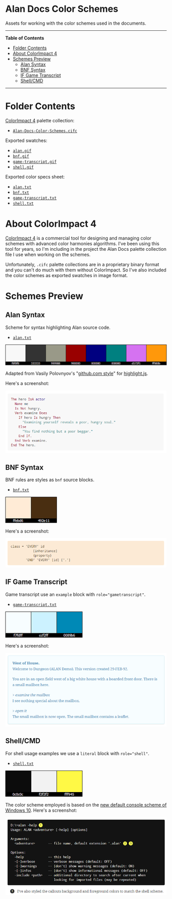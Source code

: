 # Alan Docs Color Schemes

Assets for working with the color schemes used in the documents.


-----

**Table of Contents**

<!-- MarkdownTOC autolink="true" bracket="round" autoanchor="false" lowercase="only_ascii" uri_encoding="true" levels="1,2,3" -->

- [Folder Contents](#folder-contents)
- [About ColorImpact 4](#about-colorimpact-4)
- [Schemes Preview](#schemes-preview)
    - [Alan Syntax](#alan-syntax)
    - [BNF Syntax](#bnf-syntax)
    - [IF Game Transcript](#if-game-transcript)
    - [Shell/CMD](#shellcmd)

<!-- /MarkdownTOC -->

-----

# Folder Contents

[ColorImpact 4] palette collection:

- [`Alan-Docs-Color-Schemes.cifc`][Alan-Docs-Color-Schemes.cifc]

Exported swatches:

- [`alan.gif`][swatches alan]
- [`bnf.gif`][swatches bnf]
- [`game-transcript.gif`][swatches game]
- [`shell.gif`][swatches shell]

Exported color specs sheet:

- [`alan.txt`][specs alan]
- [`bnf.txt`][specs bnf]
- [`game-transcript.txt`][specs game]
- [`shell.txt`][specs shell]

# About ColorImpact 4

[ColorImpact 4] is a commercial tool for designing and managing color schemes with advanced color harmonies algorithms. I've been using this tool for years, so I'm including in the project the Alan Docs palette collection file I use when working on the schemes.

Unfortunately, `.cifc` palette collections are in a proprietary binary format and you can't do much with them without ColorImpact. So I've also included the color schemes as exported swatches in image format.

# Schemes Preview

## Alan Syntax

Scheme for syntax highlighting Alan source code.

- [`alan.txt`][specs alan]

![Alan swatches][swatches alan]

Adapted from Vasily Polovnyov's "[github.com style]" for [highlight.js].

Here's a screenshot:

![IF Alan][screenshot alan]


## BNF Syntax

BNF rules are styles as `bnf` source blocks.

- [`bnf.txt`][specs bnf]

![BNF swatches][swatches bnf]

Here's a screenshot:

![IF BNF][screenshot bnf]


## IF Game Transcript

Game transcript use an `example` block with `role="gametranscript"`.

- [`game-transcript.txt`][specs game]

![IF game transcript swatches][swatches game]

Here's a screenshot:

![IF game transcript][screenshot game]


## Shell/CMD

For shell usage examples we use a `literal` block with `role="shell"`.

- [`shell.txt`][specs shell]

![shell/CMD swatches][swatches shell]

The color scheme employed is based on the [new default console scheme of Windows 10]. Here's a screenshot:

![shell/CMD][screenshot shell]


<!-----------------------------------------------------------------------------
                               REFERENCE LINKS
------------------------------------------------------------------------------>

[new default console scheme of Windows 10]: https://blogs.msdn.microsoft.com/commandline/2017/08/02/updating-the-windows-console-colors/ "Read more on MSDN..."

[github.com style]: https://github.com/highlightjs/highlight.js/blob/master/src/styles/github.css "View upstream source"

<!-- 3rd party tools -->

[ColorImpact 4]: http://www.tigercolor.com/ColorImpact.htm "Visit ColorImpact 4 website"
[highlight.js]: https://highlightjs.org/ "Visit highlight.js website"


<!-- files ------------------------------------------------------------------->

[Alan-Docs-Color-Schemes.cifc]: ./Alan-Docs-Color-Schemes.cifc "ColorImpact 4 palette collection"

<!-- color specs -->

[specs alan]: ./alan.txt "Alan syntax color scheme text specs sheet"
[specs bnf]: ./bnf.txt "BNF syntax color scheme text specs sheet"
[specs game]: ./game-transcript.txt "game transcripts color scheme text specs sheet"
[specs shell]: ./shell.txt "shell (CMD) color scheme text specs sheet"

<!-- swatches -->

[swatches alan]: ./alan.gif "Alan syntax color scheme swatches"
[swatches bnf]: ./bnf.gif "BNF syntax color scheme swatches"
[swatches game]: ./game-transcript.gif "game transcripts color scheme swatches"
[swatches shell]: ./shell.gif "shell (CMD) color scheme swatches"

<!-- screenshots -->

[screenshot alan]: ./_screenshot_alan.png "Screenshot of Alan code"
[screenshot bnf]: ./_screenshot_bnf.png "Screenshot of a BNF block"
[screenshot shell]: ./_screenshot_shell.png "Screenshot of a shell block"
[screenshot game]: ./_screenshot_game-transcript.png "Screenshot of a game transcript"


<!-- EOF -->
